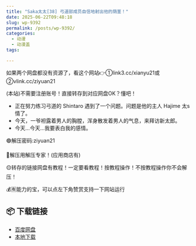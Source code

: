 ```yaml
---
title: "Saka太太[38] 弓道部成员自信地射出他的荫茎！"
date: 2025-06-22T09:48:18
slug: wp-9392
permalink: /posts/wp-9392/
categories:
  - 动漫
  - 动漫盖
tags:

---
```


如果两个网盘都没有资源了，看这个网站👉①link3.cc/xianyu21或②vlink.cc/ziyuan21

(本站)不需要注册账号！直接转存到对应网盘OK？懂吧！

*   正在努力练习弓道的 Shintaro 遇到了一个问题。问题是他的主人 Hajime 太s情了。
*   今天，一爷袒露着男人的胸膛，浑身散发着男人的气息，来拜访新太郎。
*   今天…今天…我要表白我的感情。

🟢解压密码:ziyuan21

🔵解压用解压专家！(应用商店有)

🟡转存的链接网盘有教程！一定要看教程！按教程操作！不按教程操作你不会解压！

💰🈶能力的宝，可以点左下角赞赏支持一下网站运行

## 📦 下载链接
- [百度网盘](https://blziyuan21.com/pay-download/9392?key=1790a1b0ca&down_id=0)
- [本地下载](https://blziyuan21.com/pay-download/9392?key=1790a1b0ca&down_id=1)

